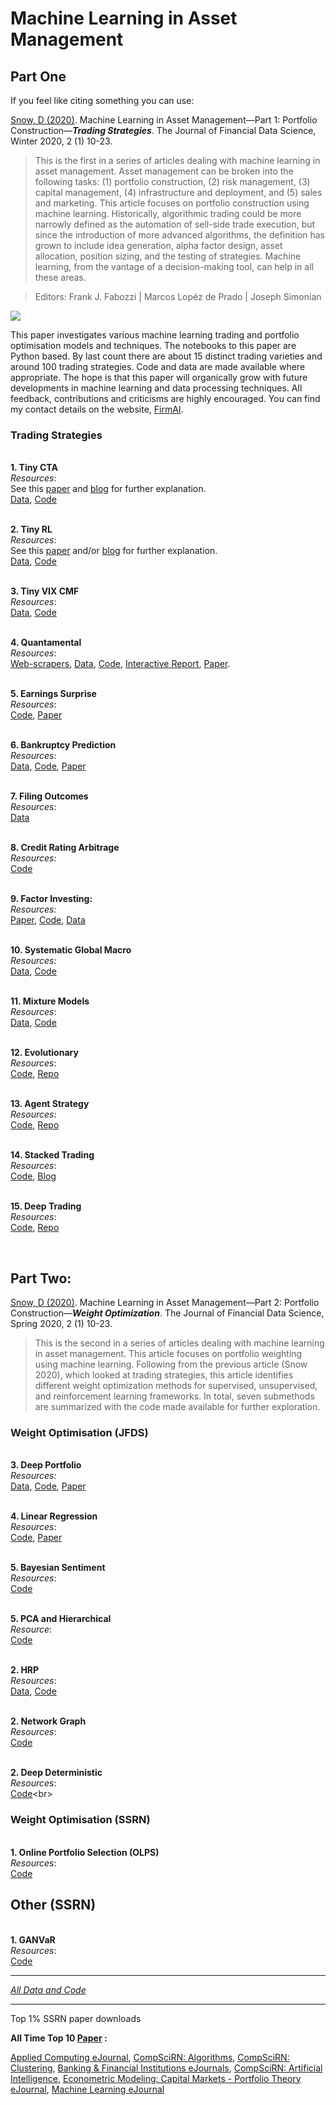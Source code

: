 # Machine Learning in Asset Management

## Part One
If you feel like citing something you can use:

[Snow, D (2020)](https://jfds.pm-research.com/content/2/1/10). Machine Learning in Asset Management—Part 1: Portfolio Construction—***Trading Strategies***. The Journal of Financial Data Science, Winter 2020, 2 (1) 10-23.

> This is the first in a series of articles dealing with machine learning in asset management. Asset management can be broken into the following tasks: (1) portfolio construction, (2) risk management, (3) capital management, (4) infrastructure and deployment, and (5) sales and marketing. This article focuses on portfolio construction using machine learning. Historically, algorithmic trading could be more narrowly defined as the automation of sell-side trade execution, but since the introduction of more advanced algorithms, the definition has grown to include idea generation, alpha factor design, asset allocation, position sizing, and the testing of strategies. Machine learning, from the vantage of a decision-making tool, can help in all these areas.

> Editors: Frank J. Fabozzi | Marcos Lopéz de Prado | Joseph Simonian

![](https://docs.google.com/drawings/d/e/2PACX-1vS02qa7XuHJMj2w42DbXodVJG5aLIkE6-YlNQp-Uaw-7xwXtGwP2JIkqEXajCu_E9hGZ50hcpaC1wk8/pub?w=3197&h=2191)

This paper investigates various machine learning trading and portfolio optimisation models and techniques. The notebooks to this paper are Python based. By last count there are about 15 distinct trading varieties and around 100 trading strategies. Code and data are made available where appropriate. The hope is that this paper will organically grow with future developments in machine learning and data processing techniques. All feedback, contributions and criticisms are highly encouraged. You can find my contact details on the website, [FirmAI](https://www.firmai.org).


### Trading Strategies

<br>**1. Tiny CTA**<br>*Resources*:<br>See this [paper](https://papers.ssrn.com/sol3/papers.cfm?abstract_id=2695101) and [blog](https://www.linkedin.com/pulse/implement-cta-less-than-10-lines-code-thomas-schmelzer/) for further explanation.<br>[Data](http://drive.google.com/open?id=12BB8KpFYJSx41yvHhtoLYE_ZZOHNamP8), [Code](https://drive.google.com/open?id=1EwbHhBZL_PRTphR25EbMQA9dV7jC4CjT)<br>

<br>**2. Tiny RL**<br>*Resources*:<br>See this [paper](http://cs229.stanford.edu/proj2006/Molina-StockTradingWithRecurrentReinforcementLearning.pdf) and/or [blog](https://teddykoker.com/) for further explanation.<br>[Data](https://drive.google.com/open?id=1k7J5y1xCssIna45d_Xw78d2frgzD94Li), [Code](https://drive.google.com/open?id=1IRrR6kWjunERzZqrszJ9_q-C1Yj5L0Qj)<br>

<br>**3. Tiny VIX CMF**<br>*Resources*:<br>[Data](https://drive.google.com/open?id=1Yv2_mTjZMANoL9fM0ajOsOFEc9MJZAMU), [Code](https://drive.google.com/open?id=186j-gtkXCgzj06WCWDAU9yhYXP9SfgLu)<br>

<br>**4. Quantamental**<br>*Resources*:<br>[Web-scrapers](https://drive.google.com/drive/folders/12aZ7vg_3HIdPYZ4GavYY7BjptlAPGFtc?usp=sharing), [Data](https://drive.google.com/open?id=1b0OXiSKnacEDftYKgov619SCfXwpcUWT), [Code](https://drive.google.com/open?id=1PqtFfcr1ejreGr6XIoZCs8jsD7AccuL7), [Interactive Report](https://github.com/firmai/interactive-corporate-report), [Paper](https://papers.ssrn.com/sol3/papers.cfm?abstract_id=3420490).<br>

<br>**5. Earnings Surprise**<br>*Resources*:<br>[Code](https://drive.google.com/open?id=1KtGauKizS8QISuDCW0SwIxbYPeBwTQxF), [Paper](https://papers.ssrn.com/sol3/papers.cfm?abstract_id=3420722)<br>

<br>**6. Bankruptcy Prediction**<br>*Resources*:<br>[Data](https://drive.google.com/open?id=1UAIZBNHag-AdWZ4z7nd_y5THQ89D-IQh), [Code](https://drive.google.com/open?id=1Z2ZyvEoWsRfHSa1f7g0m1O-JiXedUdb_), [Paper](https://papers.ssrn.com/sol3/papers.cfm?abstract_id=3420889)<br>

<br>**7. Filing Outcomes**<br>*Resources*:<br>[Data](https://drive.google.com/open?id=1cDhrrAp07e-2TgrPQginXUNQpdbTpq-u)<br>

<br>**8. Credit Rating Arbitrage**<br>*Resources:*<br>[Code](https://drive.google.com/open?id=1i_yERL4i6qp57C0LdSWEV8iYv_rtAZLF)<br>

<br>**9. Factor Investing:**<br>*Resources:*<br>[Paper](https://docplayer.net/120877135-Industry-return-predictability-a-machine-learning-approach.html), [Code](https://drive.google.com/open?id=1O0LQ_khTfsbFG5aN3-AqV6DEIRWQ6UuP), [Data](https://drive.google.com/open?id=1cc43729RyOPCsDJ3r46SdHcJJp1AUmaA)<br>

<br>**10. Systematic Global Macro**<br>*Resources:*<br>[Data](https://drive.google.com/open?id=1ePKFtfjBrfg3xDtg_dbssykeSd8ZmA1z), [Code](https://drive.google.com/open?id=10bN3kNjl9EMDB5Tt1ArXO8IaxLiPh_Zd)<br>

<br>**11. Mixture Models**<br>*Resources*:<br>[Data](https://drive.google.com/open?id=1jmR2Jlk6Hy7J7c2jZFEK1oXptOHbDYLK), [Code](https://drive.google.com/open?id=1tRIt7lIJErWKwoHIuBS6rZbZo2EYBNTN)<br>

<br>**12. Evolutionary**<br>*Resources*:<br>[Code](https://drive.google.com/open?id=116Aj9kbZcrCyR5MDu58HkWE53lacAE52), [Repo](https://github.com/huseinzol05/Stock-Prediction-Models/tree/master/free-agent) <br>

<br> **13. Agent Strategy**<br>*Resources*:<br>[Code](https://drive.google.com/open?id=1qCvIeui5dJKMXnjUm9_wiPf65VVHdWwz), [Repo](https://github.com/huseinzol05/Stock-Prediction-Models/tree/master/agent)<br> 

<br>**14. Stacked Trading**<br>*Resources*:<br>[Code](https://drive.google.com/open?id=11SG9KIWUxV9fgrrpAs0QifgGrcdzk2dh), [Blog](https://www.kdnuggets.com/2017/02/stacking-models-imropved-predictions.html)<br>

<br>**15. Deep Trading**<br>*Resources*:<br>[Code](https://drive.google.com/open?id=1NoSOI29giC3zOeWNMGQCUUQCRXemD9Ix), [Repo](https://github.com/huseinzol05/Stock-Prediction-Models/tree/master/deep-learning)<br>

<br>

## Part Two: 

[Snow, D (2020)](https://jfds.pm-research.com/content/early/2020/03/12/jfds.2020.1.029). Machine Learning in Asset Management—Part 2: Portfolio Construction—***Weight Optimization***. The Journal of Financial Data Science, Spring 2020, 2 (1) 10-23.

> This is the second in a series of articles dealing with machine learning in asset management. This article focuses on portfolio weighting using machine learning. Following from the previous article (Snow 2020), which looked at trading strategies, this article identifies different weight optimization methods for supervised, unsupervised, and reinforcement learning frameworks. In total, seven submethods are summarized with the code made available for further exploration.

### Weight Optimisation (JFDS)

<br>**3. Deep Portfolio**<br>*Resources:*<br>[Data](https://drive.google.com/open?id=1bJcUZbrZ8HFXs-cd0vGHeMop16Vf3n23), [Code](https://drive.google.com/open?id=1-hOEAiJqaNTUYIyamj26ZvHJNZq9XV09), [Paper](https://arxiv.org/abs/1605.07230)<br>

<br>**4. Linear Regression**<br>*Resources*:<br>[Code](https://drive.google.com/open?id=1YDZQvz6Pn2AFDX2Uprfaq9JoGvk7RpJy), [Paper](https://onlinelibrary.wiley.com/doi/abs/10.1111/0022-1082.00120)<br>

<br>**5. Bayesian Sentiment**<br>*Resources*:<br>[Code](https://colab.research.google.com/drive/1sMAoJZuuNIRnrivAzxHV5fulMOWO17mb)<br>

<br>**5. PCA and Hierarchical**<br>*Resource*:<br>[Code](https://colab.research.google.com/drive/1mm9r6EZOERHYkycDbc74GY7S2U6h1oTc)<br> 

<br>**2. HRP**<br>*Resources*:<br>[Data](https://drive.google.com/open?id=198fpHhD973i3rKa9D7oz-SrmBwPykQEc), [Code](https://drive.google.com/open?id=1z3Fe7QXZ6c566KOG3HtQEfCc84UAGwFf)<br>

<br>**2. Network Graph**<br>*Resources*:<br>[Code](https://colab.research.google.com/drive/10WNiVuICvFajW2uTDrwI6w7aSUkjINPl)<br>

<br>**2. Deep Deterministic**<br>*Resources*:<br>[Code](https://colab.research.google.com/drive/1L3-D2ZmGZkPRsB9gb5BviGkSkMTLti7_)<br>


### Weight Optimisation (SSRN)

<br>**1. Online Portfolio Selection (OLPS)**<br>*Resources*:<br>[Code](https://drive.google.com/open?id=1TPiJE6klq7D1ZzwoKhZtPA6WzwD1txHD)<br>


## Other (SSRN)

<br>**1. GANVaR**<br>*Resources*:<br>[Code](https://drive.google.com/open?id=1C0QLVV2iC8QVvCG7F4bhP8dP3wuGkJ8E)<br> 
 ****
[*All Data and Code*](https://drive.google.com/open?id=1utWE_xx1N93BTDkofiWPbhjcfh_W8_aK) 

****
Top 1% SSRN paper downloads

**All Time Top 10 [Paper](https://papers.ssrn.com/sol3/papers.cfm?abstract_id=3420952) :**

[Applied Computing eJournal](https://papers.ssrn.com/sol3/topten/topTenResults.cfm?groupingId=3191581&netorjrnl=jrnl), [CompSciRN: Algorithms](https://papers.ssrn.com/sol3/topten/topTenResults.cfm?groupingId=3176752&netorjrnl=jrnl), [CompSciRN: Clustering](https://papers.ssrn.com/sol3/topten/topTenResults.cfm?groupingId=3176752&netorjrnl=jrnl),
[Banking & Financial Institutions eJournals](https://papers.ssrn.com/sol3/topten/topTenResults.cfm?groupingId=320840&netorjrnl=ntwk),
[CompSciRN: Artificial Intelligence](https://papers.ssrn.com/sol3/topten/topTenResults.cfm?groupingId=3178496&netorjrnl=jrnl),
[Econometric Modeling: Capital Markets - Portfolio Theory eJournal](https://papers.ssrn.com/sol3/topten/topTenResults.cfm?groupingId=2167133&netorjrnl=jrnl),
[Machine Learning eJournal](https://papers.ssrn.com/sol3/topten/topTenResults.cfm?groupingId=3178495&netorjrnl=jrnl)







